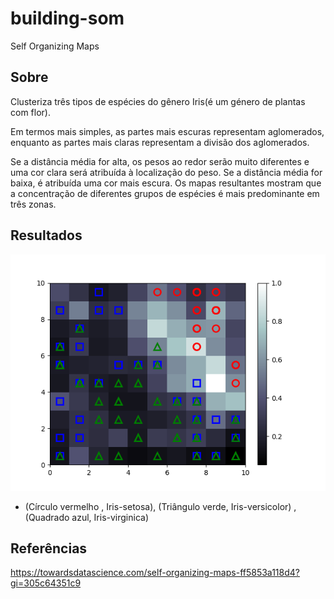 # building-som

Self Organizing Maps

## Sobre
Clusteriza três tipos de espécies do gênero Iris(é um género de plantas com flor). 

Em termos mais simples, as partes mais escuras representam aglomerados, enquanto as partes mais claras representam a divisão dos aglomerados. 

Se a distância média for alta, os pesos ao redor serão muito diferentes e uma cor clara será atribuída à localização do peso. Se a distância média for baixa, é atribuída uma cor mais escura. Os mapas resultantes mostram que a concentração de diferentes grupos de espécies é mais predominante em três zonas.

## Resultados

![](resultado.png)
* (Círculo vermelho , Iris-setosa), (Triângulo verde, Iris-versicolor) , (Quadrado azul, Iris-virginica)

## Referências

<https://towardsdatascience.com/self-organizing-maps-ff5853a118d4?gi=305c64351c9>
